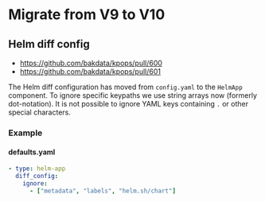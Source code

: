 # Migrate from V9 to V10

## Helm diff config

- https://github.com/bakdata/kpops/pull/600
- https://github.com/bakdata/kpops/pull/601

The Helm diff configuration has moved from `config.yaml` to the `HelmApp` component. To ignore specific keypaths we use string arrays now (formerly dot-notation). It is not possible to ignore YAML keys containing `.` or other special characters.

### Example

#### defaults.yaml

```yaml
- type: helm-app
  diff_config:
    ignore:
      - ["metadata", "labels", "helm.sh/chart"]
```
